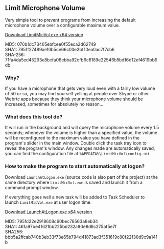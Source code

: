 ## Limit Microphone Volume

Very simple tool to prevent programs from increasing the default
microphone volume over a configurable maximum value.

[Download LimitMicVol.exe x64 version][1]

MD5: 070b1dc73405ebfcee0f55eca2d62749  
SHA1: 7951f27489ae10b5ce66c00e2bf10ea0ac7f7cb6  
SHA-256: 71fa4da5ed45293e8bcfa08ebba92cfb6c8189e22546b5bd16d12ef4619bb9db

### Why?

If you have a microphone that gets very loud even with a fairly
low volume of 50 or so, you may find yourself yelling at people
over Skype or other Webrtc apps because they think your
microphone volume should be increased, sometimes for absolutely
no reason...

### What does this tool do?

It will run in the background and will query the microphone
volume every 1.5 seconds; whenever the volume is higher than a
specified value, the volume will be reconfigured to the maximum
value you have defined in the program's slider in the main window.
Double click the task tray icon to reveal the program's window.
Any changes made are automatically saved, you can find the
configuration file at `%APPDATA%\LimitMicVol\config.ini`

### How to make the program to start automatically at logon?

Download `LaunchAtLogon.exe` (source code is also part of the
project) at the same directory where `LimitMicVol.exe` is saved and launch it
from a command prompt window.

If everything goes well a new task will be added to Task Scheduler to launch
`LimitMicVol.exe` at user logon time.

[Download LaunchAtLogon.exe x64 version][2]

MD5: 795fd22e2918608c60bec76563a8eb34  
SHA1: 461a97be41621bb225bd232a80e8d9c275af5e7f  
SHA256: bbb5a2ffcab740b3eb33f73e65b794d41873ad3f351619c80f22f30d9c9a141b

[1]: https://github.com/jmautari/LimitMicVol/raw/master/release-x64/LimitMicVol.exe
[2]: https://github.com/jmautari/LimitMicVol/raw/master/release-x64/LaunchAtLogon.exe
